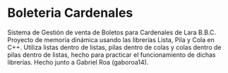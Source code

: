 # Boleteria Cardenales
Sistema de Gestión de venta de Boletos para Cardenales de Lara B.B.C. Proyecto de memoria dinámica usando las librerías Lista, Pila y Cola en C++. Utiliza listas dentro de listas, pilas dentro de colas y colas dentro de pilas dentro de listas, hecho para practicar el funcionamiento de dichas librerías. Hecho junto a Gabriel Roa (gaboroa14).
